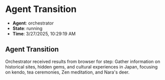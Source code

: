 # Agent Transition

- **Agent**: orchestrator
- **State**: running
- **Time**: 3/27/2025, 10:29:19 AM

## Agent Transition

Orchestrator received results from browser for step: Gather information on historical sites, hidden gems, and cultural experiences in Japan, focusing on kendo, tea ceremonies, Zen meditation, and Nara's deer.

